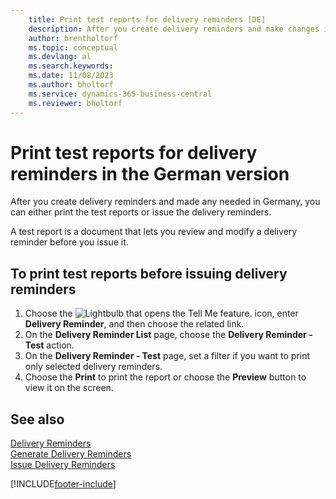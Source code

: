 ```yaml
---
    title: Print test reports for delivery reminders [DE]
    description: After you create delivery reminders and make changes in Germany, you can either print the test reports or issue the delivery reminders.
    author: brentholtorf
    ms.topic: conceptual
    ms.devlang: al
    ms.search.keywords:
    ms.date: 11/08/2023
    ms.author: bholtorf
    ms.service: dynamics-365-business-central
    ms.reviewer: bholtorf
---
```

# Print test reports for delivery reminders in the German version

After you create delivery reminders and made any needed in Germany, you can either print the test reports or issue the delivery reminders.  

A test report is a document that lets you review and modify a delivery reminder before you issue it.  

## To print test reports before issuing delivery reminders  

1.  Choose the ![Lightbulb that opens the Tell Me feature.](../../media/ui-search/search_small.png "Tell me what you want to do") icon, enter **Delivery Reminder**, and then choose the related link.  
2.  On the **Delivery Reminder List** page, choose the **Delivery Reminder - Test** action.  
3.  On the **Delivery Reminder - Test** page, set a filter if you want to print only selected delivery reminders.  
4.  Choose the **Print** to print the report or choose the **Preview** button to view it on the screen.  

## See also  
 [Delivery Reminders](delivery-reminders.md)   
 [Generate Delivery Reminders](how-to-generate-delivery-reminders.md)   
 [Issue Delivery Reminders](how-to-issue-delivery-reminders.md)


[!INCLUDE[footer-include](../../includes/footer-banner.md)]